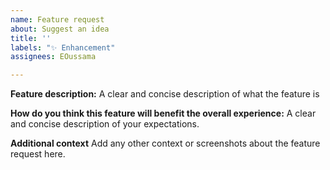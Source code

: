 ```yaml
---
name: Feature request
about: Suggest an idea
title: ''
labels: "✨ Enhancement"
assignees: EOussama

---
```


**Feature description:**
A clear and concise description of what the feature is

**How do you think this feature will benefit the overall experience:**
A clear and concise description of your expectations.

**Additional context**
Add any other context or screenshots about the feature request here.
